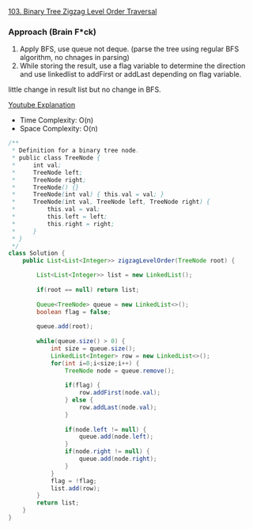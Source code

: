 
[103. Binary Tree Zigzag Level Order Traversal](https://leetcode.com/problems/binary-tree-zigzag-level-order-traversal/)

### Approach (Brain F*ck)

1. Apply BFS, use queue not deque. (parse the tree using regular BFS algorithm, no chnages in parsing)
2. While storing the result, use a flag variable to determine the direction and use linkedlist to addFirst or addLast depending on flag variable.

little change in result list but no change in BFS.

[Youtube Explanation](https://www.youtube.com/watch?v=3OXWEdlIGl4)

- Time Complexity: O(n)
- Space Complexity: O(n)

```java
/**
 * Definition for a binary tree node.
 * public class TreeNode {
 *     int val;
 *     TreeNode left;
 *     TreeNode right;
 *     TreeNode() {}
 *     TreeNode(int val) { this.val = val; }
 *     TreeNode(int val, TreeNode left, TreeNode right) {
 *         this.val = val;
 *         this.left = left;
 *         this.right = right;
 *     }
 * }
 */
class Solution {
    public List<List<Integer>> zigzagLevelOrder(TreeNode root) {

        List<List<Integer>> list = new LinkedList();
        
        if(root == null) return list;
        
        Queue<TreeNode> queue = new LinkedList<>();
        boolean flag = false;
        
        queue.add(root);
        
        while(queue.size() > 0) {
            int size = queue.size();
            LinkedList<Integer> row = new LinkedList<>();
            for(int i=0;i<size;i++) {
                TreeNode node = queue.remove();
                
                if(flag) {
                    row.addFirst(node.val);
                } else {
                    row.addLast(node.val);
                }
                
                if(node.left != null) {
                    queue.add(node.left);
                }
                if(node.right != null) {
                    queue.add(node.right);
                }
            }
            flag = !flag;
            list.add(row);
        }
        return list;        
    }
}
```

